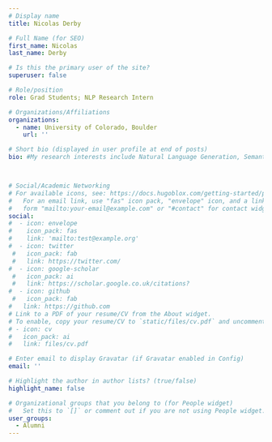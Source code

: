 ```yaml
---
# Display name
title: Nicolas Derby

# Full Name (for SEO)
first_name: Nicolas 
last_name: Derby

# Is this the primary user of the site?
superuser: false

# Role/position
role: Grad Students; NLP Research Intern

# Organizations/Affiliations
organizations:
  - name: University of Colorado, Boulder
    url: ''

# Short bio (displayed in user profile at end of posts)
bio: #My research interests include Natural Language Generation, Semantic Representation, Summarization Evaluation, Graph-based NLP, and AI applications in medicine and education. 



# Social/Academic Networking
# For available icons, see: https://docs.hugoblox.com/getting-started/page-builder/#icons
#   For an email link, use "fas" icon pack, "envelope" icon, and a link in the
#   form "mailto:your-email@example.com" or "#contact" for contact widget.
social:
#  - icon: envelope
#    icon_pack: fas
#    link: 'mailto:test@example.org'
#  - icon: twitter
 #   icon_pack: fab
 #   link: https://twitter.com/
#  - icon: google-scholar
 #   icon_pack: ai
 #   link: https://scholar.google.co.uk/citations?
#  - icon: github
 #   icon_pack: fab
#   link: https://github.com
# Link to a PDF of your resume/CV from the About widget.
# To enable, copy your resume/CV to `static/files/cv.pdf` and uncomment the lines below.
# - icon: cv
#   icon_pack: ai
#   link: files/cv.pdf

# Enter email to display Gravatar (if Gravatar enabled in Config)
email: ''

# Highlight the author in author lists? (true/false)
highlight_name: false

# Organizational groups that you belong to (for People widget)
#   Set this to `[]` or comment out if you are not using People widget.
user_groups:
  - Alumni
---
```

